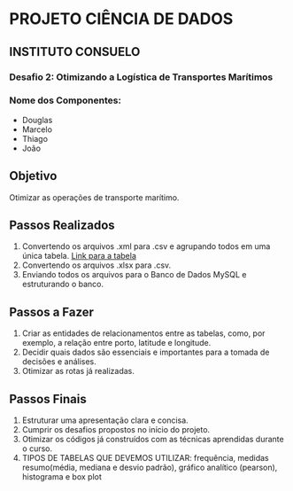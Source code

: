 # PROJETO CIÊNCIA DE DADOS
## INSTITUTO CONSUELO

### Desafio 2: Otimizando a Logística de Transportes Marítimos

### Nome dos Componentes:
- Douglas
- Marcelo
- Thiago
- João

## Objetivo
Otimizar as operações de transporte marítimo.

## Passos Realizados
1. Convertendo os arquivos .xml para .csv e agrupando todos em uma única tabela. [Link para a tabela](#)
2. Convertendo os arquivos .xlsx para .csv.
3. Enviando todos os arquivos para o Banco de Dados MySQL e estruturando o banco.

## Passos a Fazer
1. Criar as entidades de relacionamentos entre as tabelas, como, por exemplo, a relação entre porto, latitude e longitude.
2. Decidir quais dados são essenciais e importantes para a tomada de decisões e análises.
3. Otimizar as rotas já realizadas.

## Passos Finais
1. Estruturar uma apresentação clara e concisa.
2. Cumprir os desafios propostos no início do projeto.
3. Otimizar os códigos já construídos com as técnicas aprendidas durante o curso.
4. TIPOS DE TABELAS QUE DEVEMOS UTILIZAR:
frequência, medidas resumo(média, mediana e desvio padrão), gráfico analítico (pearson), histograma e box plot
